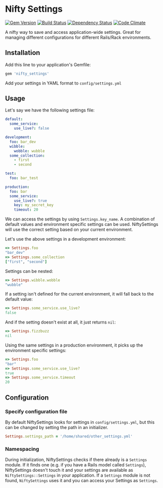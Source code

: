 # Nifty Settings

[![Gem Version](https://badge.fury.io/rb/nifty_settings.png)](http://badge.fury.io/rb/nifty_settings)
[![Build Status](https://secure.travis-ci.org/krautcomputing/nifty_settings.png)](http://travis-ci.org/krautcomputing/nifty_settings)
[![Dependency Status](https://gemnasium.com/krautcomputing/nifty_settings.png)](https://gemnasium.com/krautcomputing/nifty_settings)
[![Code Climate](https://codeclimate.com/github/krautcomputing/nifty_settings.png)](https://codeclimate.com/github/krautcomputing/nifty_settings)

A nifty way to save and access application-wide settings. Great for managing different configurations for different Rails/Rack environments.

## Installation

Add this line to your application's Gemfile:

```ruby
gem 'nifty_settings'
```

Add your settings in YAML format to `config/settings.yml`

## Usage

Let's say we have the following settings file:

```yaml
default:
  some_service:
    use_live?: false

development:
  foo: bar_dev
  wibble:
    wobble: wubble
  some_collection:
    - first
    - second

test:
  foo: bar_test

production:
  foo: bar
  some_service:
    use_live?: true
    key: my_secret_key
    timeout: 20
```

We can access the settings by using `Settings.key_name`. A combination of default values and environment specific settings can be used. NiftySettings will use the correct setting based on your current environment.

Let's use the above settings in a development environment:

```ruby
=> Settings.foo
"bar_dev"
=> Settings.some_collection
["first", "second"]
```

Settings can be nested:

```ruby
=> Settings.wibble.wobble
"wubble"
```

If a setting isn't defined for the current environment, it will fall back to the default value:

```ruby
=> Settings.some_service.use_live?
false
```

And if the setting doesn't exist at all, it just returns `nil`:

```ruby
=> Settings.fizzbuzz
nil
```

Using the same settings in a production environment, it picks up the environment specific settings:

```ruby
=> Settings.foo
"bar"
=> Settings.some_service.use_live?
true
=> Settings.some_service.timeout
20
```

## Configuration

### Specify configuration file

By default NiftySettings looks for settings in `config/settings.yml`, but this can be changed by setting the path in an initializer.

```ruby
Settings.settings_path = '/home/shared/other_settings.yml'
```

### Namespacing

During initialization, NiftySettings checks if there already is a `Settings` module. If it finds one (e.g. if you have a Rails model called `Settings`), NiftySettings doesn't touch it and your settings are available as `NiftySettings::Settings` in your application. If a `Settings` module is not found, `NiftySettings` uses it and you can access your Settings as `Settings`.
